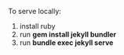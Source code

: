 To serve locally:
1. install ruby
2. run **gem install jekyll bundler**
3. run **bundle exec jekyll serve**

